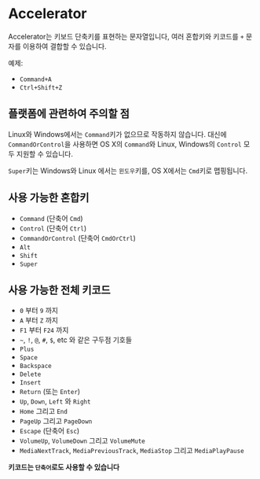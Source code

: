 # Accelerator

Accelerator는 키보드 단축키를 표현하는 문자열입니다, 여러 혼합키와 키코드를 `+` 문자를
이용하여 결합할 수 있습니다.

예제:

* `Command+A`
* `Ctrl+Shift+Z`

## 플랫폼에 관련하여 주의할 점

Linux와 Windows에서는 `Command`키가 없으므로 작동하지 않습니다. 대신에
`CommandOrControl`을 사용하면 OS X의 `Command`와 Linux, Windows의 `Control` 모두
지원할 수 있습니다.

`Super`키는 Windows와 Linux 에서는 `윈도우`키를, OS X에서는 `Cmd`키로 맵핑됩니다.

## 사용 가능한 혼합키

* `Command` (단축어 `Cmd`)
* `Control` (단축어 `Ctrl`)
* `CommandOrControl` (단축어 `CmdOrCtrl`)
* `Alt`
* `Shift`
* `Super`

## 사용 가능한 전체 키코드

* `0` 부터 `9` 까지
* `A` 부터 `Z` 까지
* `F1` 부터 `F24` 까지
* `~`, `!`, `@`, `#`, `$`, etc 와 같은 구두점 기호들
* `Plus`
* `Space`
* `Backspace`
* `Delete`
* `Insert`
* `Return` (또는 `Enter`)
* `Up`, `Down`, `Left` 와 `Right`
* `Home` 그리고 `End`
* `PageUp` 그리고 `PageDown`
* `Escape` (단축어 `Esc`)
* `VolumeUp`, `VolumeDown` 그리고 `VolumeMute`
* `MediaNextTrack`, `MediaPreviousTrack`, `MediaStop` 그리고 `MediaPlayPause`

__키코드는 `단축어`로도 사용할 수 있습니다__

